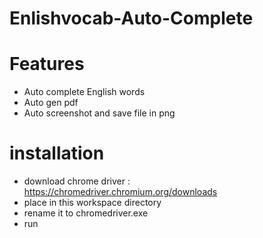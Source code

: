 # Enlishvocab-Auto-Complete

# Features
- Auto complete English words
- Auto gen pdf
- Auto screenshot and save file in png

# installation

 - download chrome driver : https://chromedriver.chromium.org/downloads
 - place in this workspace directory
 - rename it to chromedriver.exe
 - run
